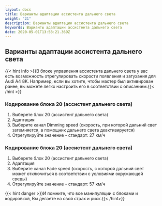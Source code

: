 ```yaml
---
layout: docs
title: Варианты адаптации ассистента дальнего света
weight: "21"
description: Варианты адаптации ассистента дальнего света
keywords: Варианты адаптации ассистента дальнего света
date: 2020-05-01T13:58:21.369Z
---
```

## Варианты адаптации ассистента дальнего света

{{< hint info >}}В блоке управления ассистента дальнего света у вас есть возможность отрегулировать скорости появления и затухания для Audi A4 8K. Например, если вы хотите, чтобы мастер был активирован ранее, вы можете легко настроить его в соответствии с описанием.{{< /hint >}}


### **Кодирование блока 20 (ассистент дальнего света)**

1. Выберете блок 20 (ассистент дальнего света)
3. Адаптация
1. Выберите канал Dimming speed (скорость, при которой дальний свет затемняется, а помощник дальнего света деактивируется)
3. Отрегулируйте значение - стандарт: 27 км/ч


### **Кодирование блока 20 (ассистент дальнего света)**

1. Выберете блок 20 (ассистент дальнего света)
3. Адаптация
1. Выберите канал Fade speed (скорость, с которой дальний свет может отключиться в соответствии с условиями окружающей среды)
3. Отрегулируйте значение - стандарт: 57 км/ч

{{< hint danger >}}И помните, что все манипуляции с блоками и кодировкой, Вы делаете на свой страх и риск.{{< /hint>}}